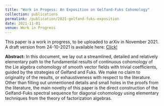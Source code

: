 ```yaml
---
title: "Work in Progess: An Exposition on Gelfand-Fuks Cohomology"
collection: publications
permalink: /publication/2021-gelfand-fuks-exposition
date: 2021-11-01
venue: Work in Progress
---
```


This paper is a work in progress, to be uploaded to arXiv in November 2021. A draft version from 24-10-2021 is available here: <a href="../files/Gelfand-Fuks-24-10.pdf">Click!</a>

<b>Abstract:</b> In this document, we lay out a streamlined, detailed and relatively elementary path to the fundamental results of continuous cohomology of the Lie algebra cohomology of smooth vector fields with trivial coefficients, guided by the strategies of Gelfand and Fuks. We make no claim to originality of the results, or exhaustiveness with respect to the literature. Other than filling out unmentioned details and small holes in the proofs from the literature, the main novelty of this paper is the direct construction of the Gelfand-Fuks spectral sequence for diagonal cohomology using elementary techniques from the theory of factorization algebras.
